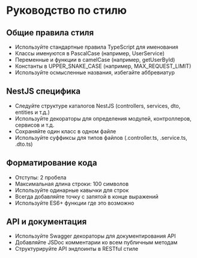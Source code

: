 # Руководство по стилю

## Общие правила стиля

- Используйте стандартные правила TypeScript для именования
- Классы именуются в PascalCase (например, UserService)
- Переменные и функции в camelCase (например, getUserById)
- Константы в UPPER_SNAKE_CASE (например, MAX_REQUEST_LIMIT)
- Используйте осмысленные названия, избегайте аббревиатур

## NestJS специфика

- Следуйте структуре каталогов NestJS (controllers, services, dto, entities и т.д.)
- Используйте декораторы для определения модулей, контроллеров, сервисов и т.д.
- Сохраняйте один класс в одном файле
- Используйте суффиксы для типов файлов (.controller.ts, .service.ts, .dto.ts)

## Форматирование кода

- Отступы: 2 пробела
- Максимальная длина строки: 100 символов
- Используйте одинарные кавычки для строк
- Всегда добавляйте точку с запятой в конце выражений
- Используйте ES6+ функции где это возможно

## API и документация

- Используйте Swagger декораторы для документирования API
- Добавляйте JSDoc комментарии ко всем публичным методам
- Структурируйте API эндпоинты в RESTful стиле
